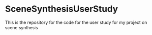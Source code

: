 # SceneSynthesisUserStudy
This is the repository for the code for the user study for my project on scene synthesis
